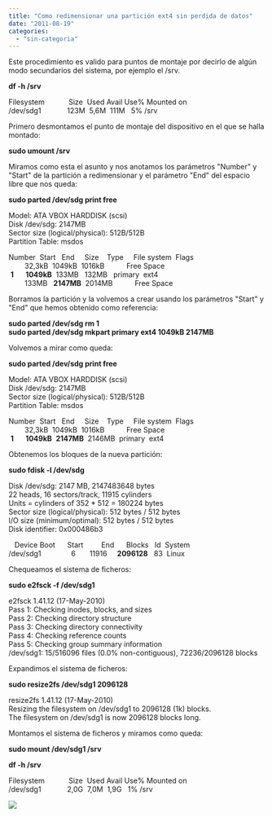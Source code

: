 ```yaml
---
title: "Como redimensionar una partición ext4 sin perdida de datos"
date: "2011-08-19"
categories: 
  - "sin-categoria"
---
```


Este procedimiento es valido para puntos de montaje por decirlo de algún modo secundarios del sistema, por ejemplo el /srv.  
  
**df -h /srv**  
  
Filesystem            Size  Used Avail Use% Mounted on  
/dev/sdg1             123M  5,6M  111M   5% /srv  
  
Primero desmontamos el punto de montaje del dispositivo en el que se halla montado:  
  
**sudo umount /srv**  
  
Miramos como esta el asunto y nos anotamos los parámetros "Number" y "Start" de la partición a redimensionar y el parámetro "End" del espacio libre que nos queda:  
  
**sudo parted /dev/sdg print free**  
  
Model: ATA VBOX HARDDISK (scsi)  
Disk /dev/sdg: 2147MB  
Sector size (logical/physical): 512B/512B  
Partition Table: msdos  
  
Number  Start   End     Size    Type     File system  Flags  
        32,3kB  1049kB  1016kB           Free Space  
 **1**      **1049kB**  133MB   132MB   primary  ext4  
        133MB   **2147MB**  2014MB           Free Space  
  
Borramos la partición y la volvemos a crear usando los parámetros "Start" y "End" que hemos obtenido como referencia:  
  
**sudo parted /dev/sdg rm 1  
sudo parted /dev/sdg mkpart primary ext4 1049kB 2147MB**  
  
Volvemos a mirar como queda:  
  
**sudo parted /dev/sdg print free**  
  
Model: ATA VBOX HARDDISK (scsi)  
Disk /dev/sdg: 2147MB  
Sector size (logical/physical): 512B/512B  
Partition Table: msdos  
  
Number  Start   End     Size    Type     File system  Flags  
        32,3kB  1049kB  1016kB           Free Space  
 **1**      **1049kB**  **2147MB**  2146MB  primary  ext4  
  
Obtenemos los bloques de la nueva partición:  
  
**sudo fdisk -l /dev/sdg**  
  
Disk /dev/sdg: 2147 MB, 2147483648 bytes  
22 heads, 16 sectors/track, 11915 cylinders  
Units = cylinders of 352 \* 512 = 180224 bytes  
Sector size (logical/physical): 512 bytes / 512 bytes  
I/O size (minimum/optimal): 512 bytes / 512 bytes  
Disk identifier: 0x000486b3  
  
   Device Boot      Start         End      Blocks   Id  System  
/dev/sdg1               6       11916     **2096128**   83  Linux  
  
Chequeamos el sistema de ficheros:  
  
**sudo e2fsck -f /dev/sdg1**  
  
e2fsck 1.41.12 (17-May-2010)  
Pass 1: Checking inodes, blocks, and sizes  
Pass 2: Checking directory structure  
Pass 3: Checking directory connectivity  
Pass 4: Checking reference counts  
Pass 5: Checking group summary information  
/dev/sdg1: 15/516096 files (0.0% non-contiguous), 72236/2096128 blocks  
  
Expandimos el sistema de ficheros:  
  
**sudo resize2fs /dev/sdg1 2096128**  
  
resize2fs 1.41.12 (17-May-2010)  
Resizing the filesystem on /dev/sdg1 to 2096128 (1k) blocks.  
The filesystem on /dev/sdg1 is now 2096128 blocks long.  
  
Montamos el sistema de ficheros y miramos como queda:  
  
**sudo mount /dev/sdg1 /srv**  
  
**df -h /srv**  
  
Filesystem            Size  Used Avail Use% Mounted on  
/dev/sdg1             2,0G  7,0M  1,9G   1% /srv

![](https://blogger.googleusercontent.com/tracker/3262098284547378612-5420305353998922872?l=tablondesastre.blogspot.com)
